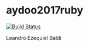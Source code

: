 # aydoo2017ruby

[![Build Status](https://travis-ci.org/lbaldi/aydoo2017ruby.svg?branch=master)](https://travis-ci.org/lbaldi/aydoo2017ruby)

Leandro Ezequiel Baldi

